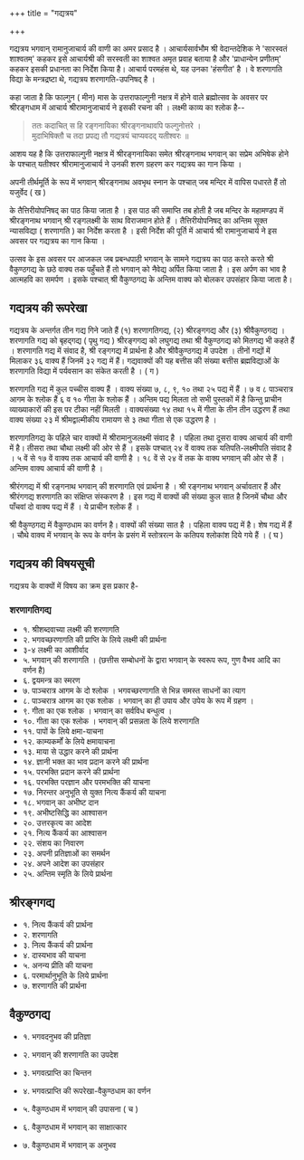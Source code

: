 +++
title = "गद्यत्रय"

+++

गद्यत्रय भगवान् रामानुजाचार्य की वाणी का अमर प्रसाद है । आचार्यसार्वभौम श्री वेदान्तदेशिक ने 'सारस्वतं शाश्वतम्' कहकर इसे आचार्यश्री की सरस्वती का शाश्वत अमृत प्रवाह बताया है और 'प्राधान्येन प्रणीतम्' कहकर इसकी प्रधानता का निर्देश किया है। आचार्य परमहंस थे, यह उनका 'हंसगीत' है । वे शरणागति विद्या के मन्त्रद्रष्टा थे, गद्यत्रय शरणागति-उपनिषद् है ।

कहा जाता है कि फाल्गुन ( मीन) मास के उत्तराफाल्गुनी नक्षत्र में होने वाले ब्रह्मोत्सव के अवसर पर श्रीरङ्गधाम में आचार्य श्रीरामानुजाचार्य ने इसकी रचना की । लक्ष्मी काव्य का श्लोक है--

> ततः कदाचित् स हि रङ्गनायिका श्रीरङ्गनाथावपि फल्गुनोत्तरे ।  
मुदाभिषिक्तौ च तदा प्रपद्य तौ गद्यत्रयं चाप्यवदद् यतीश्वरः ॥

आशय यह है कि उत्तराफाल्गुनी नक्षत्र में श्रीरङ्गनायिका समेत श्रीरङ्गनाथ भगवान् का सप्रेम अभिषेक होने के पश्चात् यतीश्वर श्रीरामानुजाचार्य ने उनकी शरण ग्रहरण कर गद्यत्रय का गान किया ।

अपनी तीर्थमूर्ति के रूप में भगवान् श्रीरङ्गनाथ अवभृथ स्नान के पश्चात् जब मन्दिर में वापिस पधारते हैं तो यजुर्वेद ( ख )

के तैत्तिरीयोपनिषद् का पाठ किया जाता है । इस पाठ की समाप्ति तब होती है जब मन्दिर के महामण्डप में श्रीरङ्गनाथ भगवान् श्री रङ्गलक्ष्मी के साथ विराजमान होते हैं । तैत्तिरीयोपनिषद् का अन्तिम सूक्त न्यासविद्या ( शरणागति ) का निर्देश करता है । इसी निर्देश की पूर्ति में आचार्य श्री रामानुजाचार्य ने इस अवसर पर गद्यत्रय का गान किया ।

उत्सव के इस अवसर पर आजकल जब प्रबन्धपाठी भगवान् के सामने गद्यत्रय का पाठ करते करते श्री वैकुण्ठगद्य के छठे वाक्य तक पहुँचते हैं तो भगवान् को नैवेद्य अर्पित किया जाता है । इस अर्पण का भाव है आत्महवि का समर्पण । इसके पश्चात् श्री वैकुण्ठगद्य के अन्तिम वाक्य को बोलकर उपसंहार किया जाता है।

## गद्यत्रय की रूपरेखा

गद्यत्रय के अन्तर्गत तीन गद्य गिने जाते हैं (१) शरणागतिगद्य, (२) श्रीरङ्गगद्य और (३) श्रीवैकुण्ठगद्य । शरणागति गद्य को बृहद्गद्य ( पृथु गद्य ) श्रीरङ्गगद्य को लघुगद्य तथा श्री वैकुण्ठगद्य को मितगद्य भी कहते हैं । शरणागति गद्य में संवाद है, श्री रङ्गगद्य में प्रार्थना है और श्रीवैकुण्ठगद्य में उपदेश । तीनों गद्यों में मिलाकर ३६ वाक्य हैं जिनमें ३२ गद्य में हैं। गद्यवाक्यों की यह बत्तीस की संख्या बत्तीस ब्रह्मविद्याओं के शरणागति विद्या में पर्यवसान का संकेत करती है । ( ग )

शरणागति गद्य में कुल पच्चीस वाक्य हैं । वाक्य संख्या ७, ८, ९, १० तथा २५ पद्य में हैं । ७ व ८ पाञ्चरात्र आगम के श्लोक हैं ६ व १० गीता के श्लोक हैं । अन्तिम पद्य मिलता तो सभी पुस्तकों में है किन्तु प्राचीन व्याख्याकारों की इस पर टीका नहीं मिलती । वाक्यसंख्या १४ तथा १५ में गीता के तीन तीन उद्धरण हैं तथा वाक्य संख्या २३ में श्रीमद्वाल्मीकीय रामायण से ३ तथा गीता से एक उद्धरण है ।

शरणागतिगद्य के पहिले चार वाक्यों में श्रीरामानुजलक्ष्मी संवाद है । पहिला तथा दूसरा वाक्य आचार्य की वाणी में है। तीसरा तथा चौथा लक्ष्मी की ओर से हैं । इसके पश्चात् २४ वें वाक्य तक यतिपति-लक्ष्मीपति संवाद है । ५ वें से १७ वें वाक्य तक आचार्य की वाणी है । १८ वें से २४ वें तक के वाक्य भगवान् की ओर से हैं । अन्तिम वाक्य आचार्य की वाणी है ।

श्रीरंगगद्य में श्री रङ्गनाथ भगवान् की शरणागति एवं प्रार्थना है । श्री रङ्गनाथ भगवान् अर्चावतार हैं और श्रीरंगगद्य शरणागति का संक्षिप्त संस्करण है । इस गद्य में वाक्यों की संख्या कुल सात है जिनमें चौथा और पाँचवां दो वाक्य पद्य में हैं । ये प्राचीन श्लोक हैं ।

श्री वैकुण्ठगद्य में वैकुण्ठधाम का वर्णन है। वाक्यों की संख्या सात है । पहिला वाक्य पद्य में है। शेष गद्य में हैं । चौथे वाक्य में भगवान् के रूप के वर्णन के प्रसंग में स्तोत्ररत्न के कतिपय श्लोकांश दिये गये हैं । ( घ )

## गद्यत्रय की विषयसूची

गद्यत्रय के वाक्यों में विषय का क्रम इस प्रकार है-

### शरणागतिगद्य 

- १. श्रीशब्दवाच्या लक्ष्मी की शरणागति 
- २. भगवच्छरणागति की प्राप्ति के लिये लक्ष्मी की प्रार्थना 
- ३-४ लक्ष्मी का आशीर्वाद 
- ५. भगवान् की शरणागति । (छत्तीस सम्बोधनों के द्वारा भगवान् के स्वरूप रूप, गुण वैभव आदि का वर्णन है) 
- ६. द्वयमन्त्र का स्मरण 
- ७. पाञ्चरात्र आगम के दो श्लोक । भगवच्छरणागति से भिन्न समस्त साधनों का त्याग 
- ८. पाञ्चरात्र आगम का एक श्लोक । भगवान् का ही उपाय और उपेय के रूप में ग्रहण । 
- ९. गीता का एक श्लोक । भगवान् का सर्वविध बन्धुत्व । 
- १०. गीता का एक श्लोक । भगवान् की प्रसन्नता के लिये शरणागति 
- ११. पापों के लिये क्षमा-याचना 
- १२. काम्यकर्मों के लिये क्षमायाचना 
- १३. माया से उद्धार करने की प्रार्थना 
- १४. ज्ञानी भक्त का भाव प्रदान करने की प्रार्थना 
- १५. परभक्ति प्रदान करने की प्रार्थना 
- १६. परभक्ति परज्ञान और परमभक्ति की याचना 
- १७. निरन्तर अनुभूति से युक्त नित्य कैंकर्य की याचना 
- १८. भगवान् का अभीष्ट दान 
- १९. अभीष्टसिद्धि का आश्वासन 
- २०. उत्तरकृत्य का आदेश 
- २१. नित्य कैंकर्य का आश्वासन 
- २२. संशय का निवारण 
- २३. अपनी प्रतिज्ञाओं का समर्थन 
- २४. अपने आदेश का उपसंहार 
- २५. अन्तिम स्मृति के लिये प्रार्थना

## श्रीरङ्गगद्य


- १. नित्य कैंकर्य की प्रार्थना 
- २. शरणागति 
- ३. नित्य कैंकर्य की प्रार्थना 
- ४. दास्यभाव की याचना 
- ५. अनन्य प्रीति की याचना 
- ६. परमार्थानुभूति के लिये प्रार्थना 
- ७. शरणागति की प्रार्थना

## वैकुण्ठगद्य


- १. भगवदनुभव की प्रतिज्ञा 
- २. भगवान् की शरणागति का उपदेश 
- ३. भगवत्प्राप्ति का चिन्तन 
- ४. भगवत्प्राप्ति की रूपरेखा-वैकुण्ठधाम का वर्णन 
- ५. वैकुण्ठधाम में भगवान् की उपासना ( च )


- ६. वैकुण्ठधाम में भगवान् का साक्षात्कार 
- ७. वैकुण्ठधाम में भगवान् क अनुभव
